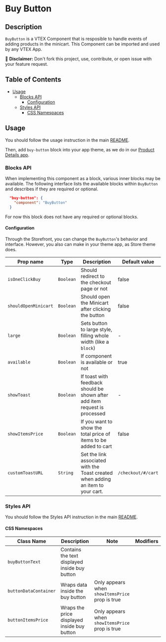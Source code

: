 # Buy Button

## Description

`BuyButton` is a VTEX Component that is resposible to handle events of adding products in the minicart. This Component can be imported and used by any VTEX App.

:loudspeaker: **Disclaimer:** Don't fork this project, use, contribute, or open issue with your feature request.

## Table of Contents

- [Usage](#usage)
  - [Blocks API](#blocks-api)
    - [Configuration](#configuration)
  - [Styles API](#styles-api)
    - [CSS Namespaces](#css-namespaces)

## Usage

You should follow the usage instruction in the main [README](/README.md#usage).

Then, add `buy-button` block into your app theme, as we do in our [Product Details app](https://github.com/vtex-apps/product-details/blob/master/store/blocks.json).

### Blocks API

When implementing this component as a block, various inner blocks may be available. The following interface lists the available blocks within `BuyButton` and describes if they are required or optional.

```json
  "buy-button": {
    "component": "BuyButton"
  }
```

For now this block does not have any required or optional blocks.

#### Configuration

Through the Storefront, you can change the `BuyButton`'s behavior and interface. However, you also can make in your theme app, as Store theme does.

| Prop name            | Type      | Description                                                                      | Default value      |
| -------------------- | --------- | -------------------------------------------------------------------------------- | ------------------ |
| `isOneClickBuy`      | `Boolean` | Should redirect to the checkout page or not                                      | false              |
| `shouldOpenMinicart` | `Boolean` | Should open the Minicart after clicking the button                               | false              |
| `large`              | `Boolean` | Sets button to large style, filling whole width (like a `block`)                 | -                  |
| `available`          | `Boolean` | If component is available or not                                                 | true               |
| `showToast`          | `Boolean` | If toast with feedback should be shown after add item request is processed       | -                  |
| `showItemsPrice`     | `Boolean` | If you want to show the total price of items to be added to cart                 | false              |
| `customToastURL`     | `String`  | Set the link associated with the Toast created when adding an item to your cart. | `/checkout/#/cart` |

### Styles API

You should follow the Styles API instruction in the main [README](/README.md#styles-api).

#### CSS Namespaces

| Class Name            | Description                                   | Note                                            | Modifiers                  |
| --------------------- | --------------------------------------------- | ----------------------------------------------- | -------------------------- |
| `buyButtonText`       | Contains the text displayed inside buy button |                                                 |                            |
| `buttonDataContainer` | Wraps data inside the buy button              | Only appears when `showItemsPrice` prop is true |                            |
| `buttonItemsPrice`    | Wraps the price displayed inside buy button   | Only appears when `showItemsPrice` prop is true |                            |
